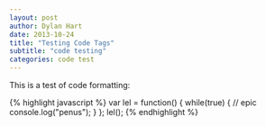 ```yaml
---
layout: post
author: Dylan Hart
date: 2013-10-24
title: "Testing Code Tags"
subtitle: "code testing"
categories: code test
---
```


This is a test of code formatting:

{% highlight javascript %}
var lel = function() {
	while(true) {
		// epic
		console.log("penus");
	}
};
lel();
{% endhighlight %}
